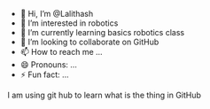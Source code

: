 - 👋 Hi, I’m @Lalithash
- 👀 I’m interested in robotics 
- 🌱 I’m currently learning basics robotics class
- 💞️ I’m looking to collaborate on GitHub 
- 📫 How to reach me ...
- 😄 Pronouns: ...
- ⚡ Fun fact: ...

<!---
Lalithash/Lalithash is a ✨ special ✨ repository because its `README.md` (this file) appears on your GitHub profile.
You can click the Preview link to take a look at your changes.
--->
I am using git hub to learn what is the thing in GitHub 
